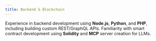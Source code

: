 ```yaml
---
title: Backend & Blockchain
---
```


Experience in backend development using **Node.js**, **Python**, and **PHP**, including building custom REST/GraphQL APIs. Familiarity with smart contract development using **Solidity** and **MCP** server creation for LLMs.
